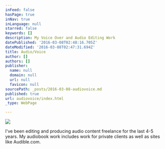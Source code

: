 ```yaml
---
inFeed: false
hasPage: true
inNav: true
inLanguage: null
starred: false
keywords: []
description: My Voice Over and Audio Editing Work
datePublished: '2016-03-08T02:48:16.705Z'
dateModified: '2016-03-08T02:47:31.694Z'
title: Audio/Voice
author: []
authors: []
publisher:
  name: null
  domain: null
  url: null
  favicon: null
sourcePath: _posts/2016-03-08-audiovoice.md
published: true
url: audiovoice/index.html
_type: WebPage

---
```

![](https://the-grid-user-content.s3-us-west-2.amazonaws.com/e04de177-c62a-4ef3-bc6b-d34a66bf523b.png)

I've been editing and producing audio content freelance for the last 4-5 years. My audiobook work includes work for private clients as well as sites like Audible.com.